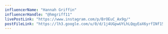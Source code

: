 ```yaml
---
influencerName: "Hannah Griffin"
influencerHandle: "@hmgriff11"
livePostLink: "https://www.instagram.com/p/BrOEuC_Ax9g/"
postFileLink: "https://lh3.google.com/u/0/d/1j4UGpwUYLhLQqyEaX6yrfINf15Eta7u9"
---
```


